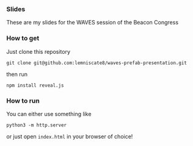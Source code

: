 ### Slides
These are my slides for the WAVES session of the Beacon Congress

### How to get
Just clone this repository
```
git clone git@github.com:lemniscate8/waves-prefab-presentation.git
```
then run
```
npm install reveal.js
```

### How to run
You can either use something like
```
python3 -m http.server
```
or just open `index.html` in your browser of choice!

